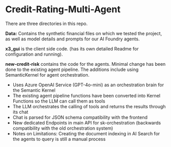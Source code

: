 # Credit-Rating-Multi-Agent

There are three directories in this repo.

**Data:** Contains the synthetic financial files on which we tested the project, as well as model details and prompts for our AI Foundry agents. 

**x3_gui** is the client side code. (has its own detailed Readme for configuration and running). 

**new-credit-risk** contains the code for the agents. Minimal change has been done to the existing agent pipeline. The additions include using SemanticKernel for agent orchestration.
 - Uses Azure OpenAI Service (GPT-4o-mini) as an orchestration brain for the Semantic Kernel
 - The existing agent pipeline functions have been converted into Kernel Functions so the LLM can call them as tools
 - The LLM orchestrates the calling of tools and returns the results through its chat
 - Chat is parsed for JSON schema compatibility with the frontend
 - New dedicated Endpoints in main API for sk-orchestration (backwards compatibility with the old orchestration system)
- Notes on Limitations: Creating the document indexing in AI Search for the agents to query is still a manual process 
